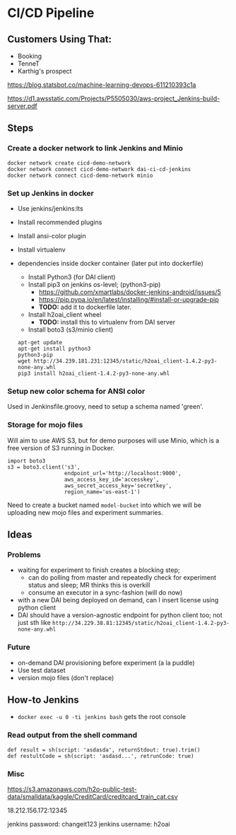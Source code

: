 # CI/CD Pipeline
## Customers Using That:
* Booking
* TenneT
* Karthig's prospect

https://blog.statsbot.co/machine-learning-devops-611210393c1a

https://d1.awsstatic.com/Projects/P5505030/aws-project_Jenkins-build-server.pdf

## Steps

### Create a docker network to link Jenkins and Minio
```
docker network create cicd-demo-network
docker network connect cicd-demo-network dai-ci-cd-jenkins
docker network connect cicd-demo-network minio
```

### Set up Jenkins in docker
* Use jenkins/jenkins:lts
* Install recommended plugins
* Install ansi-color plugin
* Install virtualenv

* dependencies inside docker container (later put into dockerfile)
	* Install Python3 (for DAI client)
	* Install pip3 on jenkins os-level; (python3-pip)
	  * https://github.com/xmartlabs/docker-jenkins-android/issues/5
	  * https://pip.pypa.io/en/latest/installing/#install-or-upgrade-pip
	  * **TODO:** add it to dockerfile later.
	* Install h2oai_client wheel
	  * **TODO:** install this to virtualenv from DAI server
	* Install boto3 (s3/minio client)
	```
	apt-get update
	apt-get install python3
	python3-pip
	wget http://34.239.181.231:12345/static/h2oai_client-1.4.2-py3-none-any.whl
	pip3 install h2oai_client-1.4.2-py3-none-any.whl
	```

### Setup new color schema for ANSI color 
Used in Jenkinsfile.groovy, need to setup a schema named 'green'.

### Storage for mojo files
Will aim to use AWS S3, but for demo purposes will use Minio, which is a free version of S3 running in Docker.
```
import boto3
s3 = boto3.client('s3',
                  endpoint_url='http://localhost:9000',
                  aws_access_key_id='accesskey',
                  aws_secret_access_key='secretkey',
                  region_name='us-east-1')
```

Need to create a bucket named `model-bucket` into which we will be uploading new mojo files and experiment summaries.


## Ideas

### Problems
* waiting for experiment to finish creates a blocking step;
  * can do polling from master and repeatedly check for experiment status and sleep; MR thinks this is overkill
  * consume an executor in a sync-fashion (will do now)
* with a new DAI being deployed on demand, can I insert license using python client
* DAI should have a version-agnostic endpoint for python client too; not just sth like `http://34.229.38.81:12345/static/h2oai_client-1.4.2-py3-none-any.whl`

### Future
* on-demand DAI provisioning before experiment (a la puddle)
* Use test dataset
* version mojo files (don't replace)

## How-to Jenkins
* `docker exec -u 0 -ti jenkins bash` gets the root console


### Read output from the shell command

```
def result = sh(script: 'asdasda', returnStdout: true).trim()
def restultCode = sh(script: 'asdasd...', retrunCode: true)
```

### Misc
https://s3.amazonaws.com/h2o-public-test-data/smalldata/kaggle/CreditCard/creditcard_train_cat.csv

18.212.156.172:12345

jenkins password: changeit123
jenkins username: h2oai

